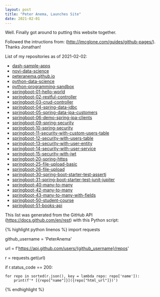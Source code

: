 ```yaml
---
layout: post
title: "Peter Anema, Launches Site"
date: 2021-02-01
---
```


Well. Finally got around to putting this website together. 

Followed the intructions from: (http://jmcglone.com/guides/github-pages/). Thanks Jonathan!

List of my repositories as of 2021-02-02:

* [dash-sample-apps](https://github.com/PeterAnema/dash-sample-apps)
* [novi-data-science](https://github.com/PeterAnema/novi-data-science)
* [peteranema.github.io](https://github.com/PeterAnema/peteranema.github.io)
* [python-data-science](https://github.com/PeterAnema/python-data-science)
* [python-programming-sandbox](https://github.com/PeterAnema/python-programming-sandbox)
* [springboot-01-hello-world](https://github.com/PeterAnema/springboot-01-hello-world)
* [springboot-02-restful-controller](https://github.com/PeterAnema/springboot-02-restful-controller)
* [springboot-03-crud-controller](https://github.com/PeterAnema/springboot-03-crud-controller)
* [springboot-04-spring-data-jdbc](https://github.com/PeterAnema/springboot-04-spring-data-jdbc)
* [springboot-05-spring-data-jpa-customers](https://github.com/PeterAnema/springboot-05-spring-data-jpa-customers)
* [springboot-06-demo-spring-jpa-clients](https://github.com/PeterAnema/springboot-06-demo-spring-jpa-clients)
* [springboot-09-spring-security](https://github.com/PeterAnema/springboot-09-spring-security)
* [springboot-10-spring-security](https://github.com/PeterAnema/springboot-10-spring-security)
* [springboot-11-security-with-custom-users-table](https://github.com/PeterAnema/springboot-11-security-with-custom-users-table)
* [springboot-12-security-with-users-table](https://github.com/PeterAnema/springboot-12-security-with-users-table)
* [springboot-13-security-with-user-entity](https://github.com/PeterAnema/springboot-13-security-with-user-entity)
* [springboot-14-security-with-user-service](https://github.com/PeterAnema/springboot-14-security-with-user-service)
* [springboot-15-security-with-jwt](https://github.com/PeterAnema/springboot-15-security-with-jwt)
* [springboot-20-spring-https](https://github.com/PeterAnema/springboot-20-spring-https)
* [springboot-25-file-upload-basic](https://github.com/PeterAnema/springboot-25-file-upload-basic)
* [springboot-26-file-upload](https://github.com/PeterAnema/springboot-26-file-upload)
* [springboot-30-spring-boot-starter-test-assertj](https://github.com/PeterAnema/springboot-30-spring-boot-starter-test-assertj)
* [springboot-31-spring-boot-starter-test-junit-jupiter](https://github.com/PeterAnema/springboot-31-spring-boot-starter-test-junit-jupiter)
* [springboot-40-many-to-many](https://github.com/PeterAnema/springboot-40-many-to-many)
* [springboot-42-many-to-many](https://github.com/PeterAnema/springboot-42-many-to-many)
* [springboot-43-many-to-many-with-fields](https://github.com/PeterAnema/springboot-43-many-to-many-with-fields)
* [springboot-50-student-course](https://github.com/PeterAnema/springboot-50-student-course)
* [springboot-51-books-api](https://github.com/PeterAnema/springboot-51-books-api)

This list was generated from the GitHub API (https://docs.github.com/en/rest) with this Python script:

{% highlight python linenos %}
import requests

github_username = 'PeterAnema'

url = f'https://api.github.com/users/{github_username}/repos'

r = requests.get(url)

if r.status_code == 200:

    for repo in sorted(r.json(), key = lambda repo: repo['name']):
        print(f'* [{repo["name"]}]({repo["html_url"]})')
{% endhighlight %}
